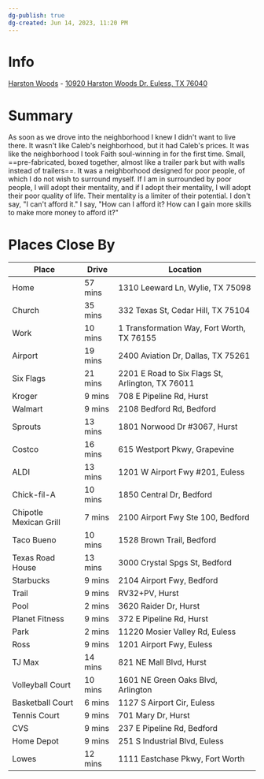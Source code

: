 ```yaml
---
dg-publish: true
dg-created: Jun 14, 2023, 11:20 PM
---
```


# Info

[Harston Woods](https://harstonwoods.com/) - [10920 Harston Woods Dr. Euless, TX 76040](https://goo.gl/maps/pQxXyjrM1sYk66527)

# Summary

As soon as we drove into the neighborhood I knew I didn't want to live there. It wasn't like Caleb's neighborhood, but it had Caleb's prices. It was like the neighborhood I took Faith soul-winning in for the first time. Small, ==pre-fabricated, boxed together, almost like a trailer park but with walls instead of trailers==. It was a neighborhood designed for poor people, of which I do not wish to surround myself. If I am in surrounded by poor people, I will adopt their mentality, and if I adopt their mentality, I will adopt their poor quality of life. Their mentality is a limiter of their potential. I don't say, "I can't afford it." I say, "How can I afford it? How can I gain more skills to make more money to afford it?"

# Places Close By

| Place                  | Drive   | Location                                         |
| ---------------------- | ------- | ------------------------------------------------ |
| Home                   | 57 mins | 1310 Leeward Ln, Wylie, TX 75098                 |
| Church                 | 35 mins | 332 Texas St, Cedar Hill, TX 75104               |
| Work                   | 10 mins | 1 Transformation Way, Fort Worth, TX 76155       |
| Airport                | 19 mins | 2400 Aviation Dr, Dallas, TX 75261               |
| Six Flags              | 21 mins | 2201 E Road to Six Flags St, Arlington, TX 76011 |
| Kroger                 | 9 mins  | 708 E Pipeline Rd, Hurst                         |
| Walmart                | 9 mins  | 2108 Bedford Rd, Bedford                         |
| Sprouts                | 13 mins | 1801 Norwood Dr #3067, Hurst                     |
| Costco                 | 16 mins | 615 Westport Pkwy, Grapevine                     |
| ALDI                   | 13 mins | 1201 W Airport Fwy #201, Euless                  |
| Chick-fil-A            | 10 mins | 1850 Central Dr, Bedford                         |
| Chipotle Mexican Grill | 7 mins  | 2100 Airport Fwy Ste 100, Bedford                |
| Taco Bueno             | 10 mins | 1528 Brown Trail, Bedford                        |
| Texas Road House       | 13 mins | 3000 Crystal Spgs St, Bedford                    |
| Starbucks              | 9 mins  | 2104 Airport Fwy, Bedford                        |
| Trail                  | 9 mins  | RV32+PV, Hurst                                   |
| Pool                   | 2 mins  | 3620 Raider Dr, Hurst                            |
| Planet Fitness         | 9 mins  | 372 E Pipeline Rd, Hurst                         |
| Park                   | 2 mins  | 11220 Mosier Valley Rd, Euless                   |
| Ross                   | 9 mins  | 1201 Airport Fwy, Euless                         |
| TJ Max                 | 14 mins | 821 NE Mall Blvd, Hurst                          |
| Volleyball Court       | 10 mins | 1601 NE Green Oaks Blvd, Arlington               |
| Basketball Court       | 6 mins  | 1127 S Airport Cir, Euless                       |
| Tennis Court           | 9 mins  | 701 Mary Dr, Hurst                               |
| CVS                    | 9 mins  | 237 E Pipeline Rd, Bedford                       |
| Home Depot             | 9 mins  | 251 S Industrial Blvd, Euless                    |
| Lowes                  | 12 mins | 1111 Eastchase Pkwy, Fort Worth                  |
